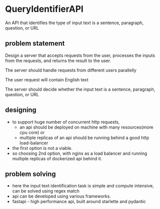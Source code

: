 # QueryIdentifierAPI

An API that identifies the type of input text is a sentence, paragraph, question, or URL

## problem statement

Design a server that accepts requests from the user, processes the inputs from the requests, and returns the result to the user.

The server should handle requests from different users parallelly

The user request will contain English text

The server should decide whether the input text is a sentence, paragraph, question, or URL

## designing

- to support huge number of concurrent http requests,
  - an api should be deployed on machine with many resources(more cpu core) or
  - multiple replicas of an api should be running behind a good http load-balancer
- the first option is not a viable.
- so choosing 2nd option, with nginx as a load balancer and running multiple replicas of dockerized api behind it.

## problem solving

- here the input text identification task is simple and compute intensive, can be solved using regex match
- api can be developed using various frameworks.
- fastapi - high performance api, built around starlette and pydantic
